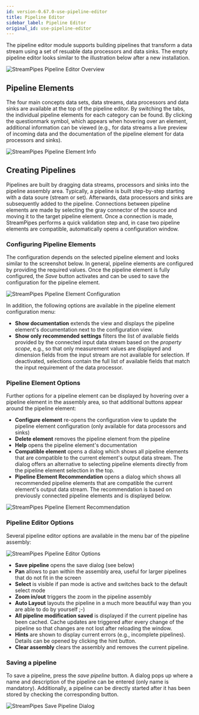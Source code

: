 ```yaml
---
id: version-0.67.0-use-pipeline-editor
title: Pipeline Editor
sidebar_label: Pipeline Editor
original_id: use-pipeline-editor
---
```


The pipeline editor module supports building pipelines that transform a data stream using a set of resuable data processors and data sinks.
The empty pipeline editor looks similar to the illustration below after a new installation.

<img class="docs-image" src="/docs/img/03_use-pipeline-editor/01_pipeline-editor-overview.png" alt="StreamPipes Pipeline Editor Overview">

## Pipeline Elements
The four main concepts data sets, data streams, data processors and data sinks are available at the top of the pipeline editor. By switching the tabs, the individual pipeline elements for each category can be found.
By clicking the questionmark symbol, which appears when hovering over an element, additional information can be viewed (e.g., for data streams a live preview of incoming data and the documentation of the pipeline element for data processors and sinks).

<img class="docs-image" src="/docs/img/03_use-pipeline-editor/02_pipeline-element-info.png" alt="StreamPipes Pipeline Element Info">

## Creating Pipelines
Pipelines are built by dragging data streams, processors and sinks into the pipeline assembly area. Typically, a pipeline is built step-by-step starting with a data soure (stream or set). 
Afterwards, data processors and sinks are subsequently added to the pipeline. Connections between pipeline elements are made by selecting the gray connector of the source and moving it to the target pipeline element.
Once a connection is made, StreamPipes performs a quick validation step and, in case two pipeline elements are compatible, automatically opens a configuration window.

### Configuring Pipeline Elements
The configuration depends on the selected pipeline element and looks similar to the screenshot below.
In general, pipeline elements are configured by providing the required values. Once the pipeline element is fully configured, the _Save_ button activates and can be used to save the configuration for the pipeline element.

<img class="docs-image" src="/docs/img/03_use-pipeline-editor/03_configure-pipeline-element.png" alt="StreamPipes Pipeline Element Configuration">

In addition, the following options are available in the pipeline element configuration menu:
* **Show documentation** extends the view and displays the pipeline element's documentation next to the configuration view.
* **Show only recommended settings** filters the list of available fields provided by the connected input data stream based on the _property scope_, e.g., so that only measurement values are displayed and dimension fields from the input stream are not available for selection. If deactivated, selections contain the full list of available fields that match the input requirement of the data processor.

### Pipeline Element Options
Further options for a pipeline element can be displayed by hovering over a pipeline element in the assembly area, so that additional buttons appear around the pipeline element:

* **Configure element** re-opens the configuration view to update the pipeline element configuration (only available for data processors and sinks)
* **Delete element** removes the pipeline element from the pipeline  
* **Help** opens the pipeline element's documentation
* **Compatible element** opens a dialog which shows all pipeline elements that are compatible to the current element's output data stream. The dialog offers an alternative to selecting pipeline elements directly from the pipeline element selection in the top.
* **Pipeline Element Recommendation** opens a dialog which shows all recommended pipeline elements that are compatible the current element's output data stream. The recommendation is based on previously connected pipeline elements and is displayed below.

<img class="docs-image" src="/docs/img/03_use-pipeline-editor/04_pipeline-element-recommendation.png" alt="StreamPipes Pipeline Element Recommendation">

### Pipeline Editor Options
Several pipeline editor options are available in the menu bar of the pipeline assembly:

<img class="docs-image" src="/docs/img/03_use-pipeline-editor/05_pipeline-editor-options.png" alt="StreamPipes Pipeline Editor Options">

* **Save pipeline** opens the save dialog (see below)
* **Pan** allows to pan within the assembly area, useful for larger pipelines that do not fit in the screen
* **Select** is visible if pan mode is active and switches back to the default select mode
* **Zoom in/out** triggers the zoom in the pipeline assembly
* **Auto Layout** layouts the pipeline in a much more beautiful way than you are able to do by yourself ;-)
* **All pipeline modification saved** is displayed if the current pipeline has been cached. Cache updates are triggered after every change of the pipeline so that changes are not lost after reloading the window.
* **Hints** are shown to display current errors (e.g., incomplete pipelines). Details can be opened by clicking the hint button.
* **Clear assembly** clears the assembly and removes the current pipeline.

### Saving a pipeline
To save a pipeline, press the _save pipeline_ button. A dialog pops up where a name and description of the pipeline can be entered (only name is mandatory).
Additionally, a pipeline can be directly started after it has been stored by checking the corresponding button.

<img class="docs-image" src="/docs/img/03_use-pipeline-editor/06_save-pipeline.png" alt="StreamPipes Save Pipeline Dialog">


